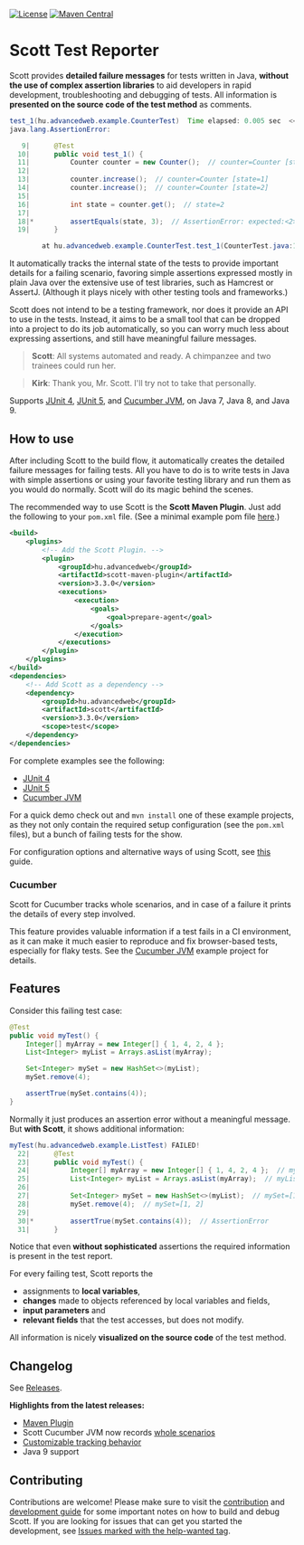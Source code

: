 [![License](https://img.shields.io/github/license/dodie/scott.svg)](https://github.com/dodie/scott/blob/master/LICENSE)
[![Maven Central](https://img.shields.io/maven-central/v/hu.advancedweb/scott.svg?label=Maven%20Central)](http://search.maven.org/#search%7Cga%7C1%7Cg%3A%22hu.advancedweb%22%20AND%20a%3A%22scott%22)


Scott Test Reporter
===================

Scott provides **detailed failure messages** for tests written in Java,
**without the use of complex assertion libraries** to aid developers in rapid development,
troubleshooting and debugging of tests. All information is **presented on the source code of the test method** as comments.

```java
test_1(hu.advancedweb.example.CounterTest)  Time elapsed: 0.005 sec  <<< FAILURE!
java.lang.AssertionError: 

   9|      @Test
  10|      public void test_1() {
  11|          Counter counter = new Counter();  // counter=Counter [state=0]
  12|          
  13|          counter.increase();  // counter=Counter [state=1]
  14|          counter.increase();  // counter=Counter [state=2]
  15|          
  16|          int state = counter.get();  // state=2
  17|          
  18|*         assertEquals(state, 3);  // AssertionError: expected:<2> but was:<3>
  19|      }

        at hu.advancedweb.example.CounterTest.test_1(CounterTest.java:18)
```


It automatically tracks the internal state of the tests to provide important details for a failing scenario,
favoring simple assertions expressed mostly in plain Java over the extensive use of test libraries,
such as Hamcrest or AssertJ.
(Although it plays nicely with other testing tools and frameworks.)

Scott does not intend to be a testing framework, nor does it provide an API to use in the tests.
Instead, it aims to be a small tool that can be dropped into a project to do its job automatically,
so you can worry much less about expressing assertions, and still have meaningful failure messages.

> **Scott**: All systems automated and ready. A chimpanzee and two trainees could run her.

> **Kirk**: Thank you, Mr. Scott. I'll try not to take that personally.

Supports [JUnit 4](https://github.com/dodie/scott/tree/master/scott-examples/junit4),
[JUnit 5](https://github.com/dodie/scott/tree/master/scott-examples/junit5),
and [Cucumber JVM](https://github.com/dodie/scott/tree/master/scott-examples/cucumber),
on Java 7, Java 8, and Java 9.


How to use
----------

After including Scott to the build flow, it automatically creates the detailed failure messages for failing tests.
All you have to do is to write tests in Java with simple assertions or using your favorite testing library
and run them as you would do normally. Scott will do its magic behind the scenes.

The recommended way to use Scott is the **Scott Maven Plugin**. Just add the following to your ```pom.xml``` file. (See a minimal example pom file [here](https://github.com/dodie/scott/blob/master/scott-examples/junit4/pom.xml).)

```xml
<build>
	<plugins>
		<!-- Add the Scott Plugin. -->
		<plugin>
			<groupId>hu.advancedweb</groupId>
			<artifactId>scott-maven-plugin</artifactId>
			<version>3.3.0</version>
			<executions>
				<execution>
					<goals>
						<goal>prepare-agent</goal>
					</goals>
				</execution>
			</executions>
		</plugin>
	</plugins>
</build>
<dependencies>
	<!-- Add Scott as a dependency -->
	<dependency>
		<groupId>hu.advancedweb</groupId>
		<artifactId>scott</artifactId>
		<version>3.3.0</version>
		<scope>test</scope>
	</dependency>
</dependencies>
```

For complete examples see the following:

- [JUnit 4](https://github.com/dodie/scott/tree/master/scott-examples/junit4)
- [JUnit 5](https://github.com/dodie/scott/tree/master/scott-examples/junit5)
- [Cucumber JVM](https://github.com/dodie/scott/tree/master/scott-examples/cucumber)

For a quick demo check out and ```mvn install``` one of these example projects, as they not only
contain the required setup configuration (see the ```pom.xml``` files), but a bunch of failing tests for the show.

For configuration options and alternative ways of using Scott, see
[this](https://github.com/dodie/scott/blob/master/docs/usage.md) guide.


### Cucumber

Scott for Cucumber tracks whole scenarios, and in case of a failure it prints the details of every step involved.

This feature provides valuable information if a test fails in a CI environment, as it can make it much easier to reproduce and fix browser-based tests, especially for flaky tests.
See the [Cucumber JVM](https://github.com/dodie/scott/tree/master/scott-examples/cucumber) example project for details.


Features
--------
Consider this failing test case:

```java
@Test
public void myTest() {
	Integer[] myArray = new Integer[] { 1, 4, 2, 4 };
	List<Integer> myList = Arrays.asList(myArray);

	Set<Integer> mySet = new HashSet<>(myList);
	mySet.remove(4);

	assertTrue(mySet.contains(4));
}
```

Normally it just produces an assertion error without a meaningful message.
But **with Scott**, it shows additional information:

```java
myTest(hu.advancedweb.example.ListTest) FAILED!
  22|      @Test
  23|      public void myTest() {
  24|          Integer[] myArray = new Integer[] { 1, 4, 2, 4 };  // myArray=[1, 4, 2, 4]
  25|          List<Integer> myList = Arrays.asList(myArray);  // myList=[1, 4, 2, 4]
  26|
  27|          Set<Integer> mySet = new HashSet<>(myList);  // mySet=[1, 2, 4]
  28|          mySet.remove(4);  // mySet=[1, 2]
  29|
  30|*         assertTrue(mySet.contains(4));  // AssertionError
  31|      }
```

Notice that even **without sophisticated** assertions the required information is present in the test report.

For every failing test, Scott reports the
- assignments to **local variables**,
- **changes** made to objects referenced by local variables and fields,
- **input parameters** and
- **relevant fields** that the test accesses, but does not modify.

All information is nicely **visualized on the source code** of the test method.


Changelog
---------
See [Releases](https://github.com/dodie/scott/releases).


**Highlights from the latest releases:**

- [Maven Plugin](https://github.com/dodie/scott/blob/master/readme.md#how-to-use)
- Scott Cucumber JVM now records [whole scenarios](https://github.com/dodie/scott/tree/master/scott-examples/cucumber)
- [Customizable tracking behavior](https://github.com/dodie/scott/blob/master/docs/usage.md#configuring-the-automatic-tracking-behavior-with-the-maven-plugin)
- Java 9 support


Contributing
------------
Contributions are welcome! Please make sure to visit the
[contribution](https://github.com/dodie/scott/tree/master/CONTRIBUTING.md) and 
[development guide](https://github.com/dodie/scott/tree/master/docs/development-guide.md) for some important notes on how to build and debug Scott.
If you are looking for issues that can get you started the development, see [Issues marked with the help-wanted tag](https://github.com/dodie/scott/issues?q=is%3Aissue+label%3A%22help+wanted%22+is%3Aopen).
